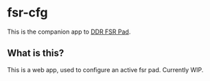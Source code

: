 # fsr-cfg

This is the companion app to [DDR FSR Pad](https://github.com/Chris-SG/ddr-fsr-pad).

## What is this?
This is a web app, used to configure an active fsr pad. Currently WIP.